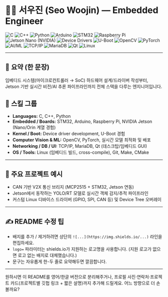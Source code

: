 # 🙋‍♂️ 서우진 (Seo Woojin) — Embedded Engineer

<!-- 기술 스택 배지 -->
![C](https://img.shields.io/badge/C-A8B9CC?style=flat-square&logo=c&logoColor=white)
![C++](https://img.shields.io/badge/C++-00599C?style=flat-square&logo=c%2B%2B&logoColor=white)
![Python](https://img.shields.io/badge/Python-3776AB?style=flat-square&logo=python&logoColor=white)
![Arduino](https://img.shields.io/badge/Arduino-00979D?style=flat-square&logo=arduino&logoColor=white)
![STM32](https://img.shields.io/badge/STM32-2E8B57?style=flat-square&logo=stmicroelectronics&logoColor=white)
![Raspberry Pi](https://img.shields.io/badge/Raspberry_Pi-C51A4A?style=flat-square&logo=raspberrypi&logoColor=white)
![Jetson Nano (NVIDIA)](https://img.shields.io/badge/Jetson_Nano-NVIDIA?style=flat-square&logo=nvidia&logoColor=white)
![Device Drivers](https://img.shields.io/badge/Device_Drivers-Linux-blue?style=flat-square)
![U-Boot](https://img.shields.io/badge/U-Boot-000000?style=flat-square&logo=udd?&logoColor=white)
![OpenCV](https://img.shields.io/badge/OpenCV-5C3EE8?style=flat-square&logo=opencv&logoColor=white)
![PyTorch](https://img.shields.io/badge/PyTorch-F14E32?style=flat-square&logo=pytorch&logoColor=white)
![AI/ML](https://img.shields.io/badge/AI/ML-FFB86B?style=flat-square)
![TCP/IP](https://img.shields.io/badge/TCP--IP-networking-grey?style=flat-square)
![MariaDB](https://img.shields.io/badge/MariaDB-003545?style=flat-square&logo=mariadb&logoColor=white)
![Qt](https://img.shields.io/badge/Qt-41CD52?style=flat-square&logo=qt&logoColor=white)
![Linux](https://img.shields.io/badge/Linux-FCC624?style=flat-square&logo=linux&logoColor=white)

---

## 🔎 요약 (한 문장)
임베디드 시스템(마이크로컨트롤러 → SoC) 하드웨어 설계/드라이버 작성부터, Jetson 기반 실시간 비전/AI 추론 파이프라인까지 전체 스택을 다루는 엔지니어입니다.

## 🧰 스킬 그룹
- **Languages:** C, C++, Python  
- **Embedded / Boards:** STM32, Arduino, Raspberry Pi, NVIDIA Jetson (Nano/Orin 계열 경험)  
- **Kernel / Boot:** Device driver development, U-Boot 경험  
- **Computer Vision & ML:** OpenCV, PyTorch, 실시간 모델 최적화 및 배포  
- **Networking / DB / UI:** TCP/IP, MariaDB, Qt (데스크탑/임베디드 GUI)  
- **OS / Tools:** Linux (임베디드 빌드, cross-compile), Git, Make, CMake

---

## 📂 주요 프로젝트 예시
- CAN 기반 V2X 통신 브리지 (MCP2515 + STM32, Jetson 연동)  
- Jetson에서 동작하는 YOLO/RT 모델로 실시간 객체 감지/추적 파이프라인  
- 커스텀 Linux 디바이스 드라이버 (GPIO, SPI, CAN 등) 및 Device Tree 오버레이

---

## ✍️ README 수정 팁
- 배지를 추가 / 제거하려면 상단의 `![...](https://img.shields.io/...)` 라인을 편집하세요.
- `logo=` 파라미터는 shields.io가 지원하는 로고명을 사용합니다. (지원 로고가 없으면 로고 없는 배지로 대체했습니다.)
- 문구는 자유롭게 한-두 줄로 요약해두면 깔끔합니다.

---

원하시면 이 README를 영어/한글 버전으로 분리해주거나, 프로필 사진·연락처·프로젝트 카드(프로젝트별 깃헙 링크 + 짧은 설명)까지 추가해 드릴게요. 어느 방향으로 더 손볼까요?
